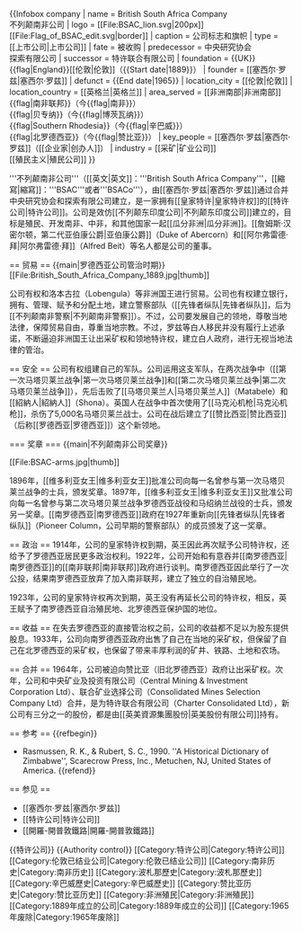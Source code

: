 {{Infobox company
| name             = British South Africa Company<br/>不列颠南非公司
| logo             = [[File:BSAC_lion.svg|200px]]<br/>[[File:Flag_of_BSAC_edit.svg|border]]
| caption          = 公司标志和旗帜
| type             = [[上市公司|上市公司]]
| fate             = 被收购
| predecessor      = 中央研究协会<br/>探索有限公司
| successor        = 特许联合有限公司
| foundation       = {{UK}}{{flag|England}}[[伦敦|伦敦]]（{{Start date|1889}}）
| founder          = [[塞西尔·罗兹|塞西尔·罗兹]]
| defunct          = {{End date|1965}}
| location_city    = [[伦敦|伦敦]]
| location_country = [[英格兰|英格兰]]
| area_served      = [[非洲南部|非洲南部]]<br/>{{flag|南非联邦}}（今{{flag|南非}}）<br/>{{flag|贝专纳}}（今{{flag|博茨瓦纳}}）<br/>{{flag|Southern Rhodesia}}（今{{flag|辛巴威}}）<br/>{{flag|北罗德西亚}}（今{{flag|赞比亚}}）
| key_people       = [[塞西尔·罗兹|塞西尔·罗兹]]（[[企业家|创办人]]）
| industry         = [[采矿|矿业公司]]<br/>[[殖民主义|殖民公司]]
}}

'''不列颠南非公司'''（[[英文|英文]]：'''British South Africa Company'''，[[縮寫|縮寫]]：'''BSAC'''或者'''BSACo'''），由[[塞西尔·罗兹|塞西尔·罗兹]]通过合并中央研究协会和探索有限公司建立，是一家拥有[[皇家特许|皇家特许权]]的[[特许公司|特许公司]]。公司是效仿[[不列颠东印度公司|不列颠东印度公司]]建立的，目标是殖民、开发南非、中非，和其他国家一起[[瓜分非洲|瓜分非洲]]。[[詹姆斯·汉密尔顿，第二代亚伯康公爵|亚伯康公爵]]（Duke of Abercorn）和[[阿尔弗雷德·拜|阿尔弗雷德·拜]]（Alfred Beit）等名人都是公司的董事。

== 贸易 ==
{{main|罗德西亚公司管治时期}}
[[File:British_South_Africa_Company_1889.jpg|thumb]]

公司有权和洛本古拉（Lobengula）等非洲国王进行贸易。公司也有权建立银行，拥有、管理、赋予和分配土地，建立警察部队（[[先锋者纵队|先锋者纵队]]，后为[[不列颠南非警察|不列颠南非警察]]）。不过，公司要发展自己的领地，尊敬当地法律，保障贸易自由，尊重当地宗教。不过，罗兹等白人移民并没有履行上述承诺，不断逼迫非洲国王让出采矿权和领地特许权，建立白人政府，进行无视当地法律的管治。

== 安全 ==
公司有权组建自己的军队。公司运用这支军队，在两次战争中（[[第一次马塔贝莱兰战争|第一次马塔贝莱兰战争]]和[[第二次马塔贝莱兰战争|第二次马塔贝莱兰战争]]），先后击败了[[马塔贝莱兰人|马塔贝莱兰人]]（Matabele）和[[紹納人|紹納人]]（Shona）。英国人在战争中首次使用了[[马克沁机枪|马克沁机枪]]，杀伤了5,000名马塔贝莱兰战士。公司在战后建立了[[赞比西亚|赞比西亚]]（后称[[罗德西亚|罗德西亚]]）这个新领地。

=== 奖章 ===
{{main|不列颠南非公司奖章}}

[[File:BSAC-arms.jpg|thumb]]

1896年，[[维多利亚女王|维多利亚女王]]批准公司向每一名曾参与第一次马塔贝莱兰战争的士兵，颁发奖章。1897年，[[维多利亚女王|维多利亚女王]]又批准公司向每一名曾参与第二次马塔贝莱兰战争罗德西亚战役和马绍纳兰战役的士兵，颁发另一奖章。[[南罗德西亚|南罗德西亚]]政府在1927年重新向[[先锋者纵队|先锋者纵队]]（Pioneer Column，公司早期的警察部队）的成员颁发了这一奖章。

== 政治 ==
1914年，公司的皇家特许权到期，英王因此再次赋予公司特许权，还给予了罗德西亚居民更多政治权利。1922年，公司开始和有意吞并[[南罗德西亚|南罗德西亚]]的[[南非联邦|南非联邦]]政府进行谈判。南罗德西亚因此举行了一次公投，结果南罗德西亚放弃了加入南非联邦，建立了独立的自治殖民地。

1923年，公司的皇家特许权再次到期，英王没有再延长公司的特许权，相反，英王赋予了南罗德西亚自治殖民地、北罗德西亚保护国的地位。

== 收益 ==
在失去罗德西亚的直接管治权之前，公司的收益都不足以为股东提供股息。1933年，公司向南罗德西亚政府出售了自己在当地的采矿权，但保留了自己在北罗德西亚的采矿权，也保留了带来丰厚利润的矿井、铁路、土地和农场。

== 合并 ==
1964年，公司被迫向赞比亚（旧北罗德西亚）政府让出采矿权。次年，公司和中央矿业及投资有限公司（Central Mining & Investment Corporation Ltd）、联合矿业选择公司（Consolidated Mines Selection Company Ltd）合并，是为特许联合有限公司（Charter Consolidated Ltd），新公司有三分之一的股份，都是由[[英美資源集團股份|英美股份有限公司]]持有。

== 参考 ==
{{refbegin}}
* Rasmussen, R. K., & Rubert, S. C., 1990. ''A Historical Dictionary of Zimbabwe'', Scarecrow Press, Inc., Metuchen, NJ, United States of America.
{{refend}}

== 参见 ==
* [[塞西尔·罗兹|塞西尔·罗兹]]
* [[特许公司|特许公司]]
* [[開羅-開普敦鐵路|開羅-開普敦鐵路]]

{{特许公司}}
{{Authority control}}
[[Category:特许公司|Category:特许公司]]
[[Category:伦敦已结业公司|Category:伦敦已结业公司]]
[[Category:南非历史|Category:南非历史]]
[[Category:波札那歷史|Category:波札那歷史]]
[[Category:辛巴威歷史|Category:辛巴威歷史]]
[[Category:赞比亚历史|Category:赞比亚历史]]
[[Category:非洲殖民|Category:非洲殖民]]
[[Category:1889年成立的公司|Category:1889年成立的公司]]
[[Category:1965年废除|Category:1965年废除]]